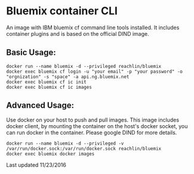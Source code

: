 # Bluemix container CLI

An image with IBM bluemix cf command line tools installed. It includes container plugins and is based on the official DIND image.


## Basic Usage:
```
docker run --name bluemix -d --privileged reachlin/bluemix
docker exec bluemix cf login -u "your email" -p "your password" -o "orgnization" -s "space" -a api.ng.bluemix.net
docker exec bluemix cf ic init
docker exec bluemix cf ic images
```

## Advanced Usage:

Use docker on your host to push and pull images. This image includes docker client, by mounting the container on the host's docker socket,
you can run docker in the container. Please google DIND for more details.

```
docker run --name bluemix -d --privileged -v /var/run/docker.sock:/var/run/docker.sock reachlin/bluemix
docker exec bluemix docker images

```

Last updated 11/23/2016
